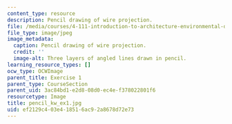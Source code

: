 ```yaml
---
content_type: resource
description: Pencil drawing of wire projection.
file: /media/courses/4-111-introduction-to-architecture-environmental-design-spring-2014/ef2129c403e418516ac92a8678d72e73_pencil_kw_ex1.jpg
file_type: image/jpeg
image_metadata:
  caption: Pencil drawing of wire projection.
  credit: ''
  image-alt: Three layers of angled lines drawn in pencil.
learning_resource_types: []
ocw_type: OCWImage
parent_title: Exercise 1
parent_type: CourseSection
parent_uid: 3ac84bd1-e2d8-08d0-ec4e-f378022801f6
resourcetype: Image
title: pencil_kw_ex1.jpg
uid: ef2129c4-03e4-1851-6ac9-2a8678d72e73
---
```

